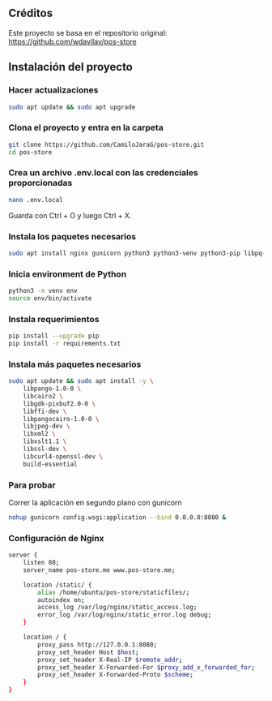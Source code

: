 ## Créditos
Este proyecto se basa en el repositorio original:  
https://github.com/wdavilav/pos-store

## Instalación del proyecto  
### Hacer actualizaciones
```bash
sudo apt update && sudo apt upgrade
```  
### Clona el proyecto y entra en la carpeta
```bash
git clone https://github.com/CamiloJaraG/pos-store.git
cd pos-store
```  
### Crea un archivo .env.local con las credenciales proporcionadas
```bash
nano .env.local
```
Guarda con Ctrl + O y luego Ctrl + X.  
### Instala los paquetes necesarios
```bash
sudo apt install nginx gunicorn python3 python3-venv python3-pip libpq-dev certbot python3-certbot-nginx

```  
### Inicia environment de Python
```bash
python3 -m venv env
source env/bin/activate
```
### Instala requerimientos
```bash
pip install --upgrade pip
pip install -r requirements.txt
```
### Instala más paquetes necesarios
```bash
sudo apt update && sudo apt install -y \
    libpango-1.0-0 \
    libcairo2 \
    libgdk-pixbuf2.0-0 \
    libffi-dev \
    libpangocairo-1.0-0 \
    libjpeg-dev \
    libxml2 \
    libxslt1.1 \
    libssl-dev \
    libcurl4-openssl-dev \
    build-essential

```
### Para probar
Correr la aplicación en segundo plano con gunicorn
```bash
nohup gunicorn config.wsgi:application --bind 0.0.0.0:8080 &
```

### Configuración de Nginx
```bash
server {
    listen 80;
    server_name pos-store.me www.pos-store.me;

    location /static/ {
        alias /home/ubuntu/pos-store/staticfiles/;
        autoindex on;
        access_log /var/log/nginx/static_access.log;
        error_log /var/log/nginx/static_error.log debug;
    }

    location / {
        proxy_pass http://127.0.0.1:8080;
        proxy_set_header Host $host;
        proxy_set_header X-Real-IP $remote_addr;
        proxy_set_header X-Forwarded-For $proxy_add_x_forwarded_for;
        proxy_set_header X-Forwarded-Proto $scheme;
    }
}
```
